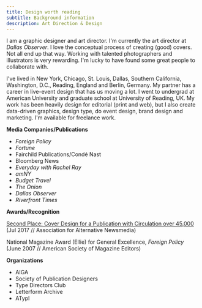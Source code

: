 ```yaml
---
title: Design worth reading
subtitle: Background information
description: Art Direction & Design
---
```

I am a graphic designer and art director. I'm currently the art director at *Dallas Observer*. I love the conceptual process of creating (good) covers. Not all end up that way. Working with talented photographers and illustrators is very rewarding. I'm lucky to have found some great people to collaborate with.

I've lived in New York, Chicago, St. Louis, Dallas, Southern California, Washington, D.C., Reading, England and Berlin, Germany. My partner has a career in live-event design that has us moving a lot. I went to undergrad at American University and graduate school at University of Reading, UK. My work has been heavily design for editorial (print and web), but I also create data-driven graphics, design type, do event design, brand design and marketing. I'm available for freelance work.

__Media Companies/Publications__
+ *Foreign Policy*
+ *Fortune*
+ Fairchild Publications/Condé Nast
+ Bloomberg News
+ *Everyday with Rachel Ray*
+ *amNY*
+ *Budget Travel*
+ *The Onion*
+ *Dallas Observer*
+ *Riverfront Times*

__Awards/Recognition__

[Second Place: Cover Design for a Publication with Circulation over 45,000](http://aan.org/aan/2017-aan-awards-winners-announced/) (Jul 2017 // Association for Alternative Newsmedia)

National Magazine Award (Ellie) for General Excellence, *Foreign Policy*
(June 2007 // American Society of Magazine Editors)

__Organizations__

+ AIGA
+ Society of Publication Designers
+ Type Directors Club
+ Letterform Archive
+ ATypI

